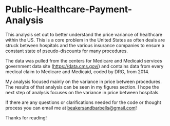 # Public-Healthcare-Payment-Analysis

This analysis set out to better understand the price variance of healthcare within the US. This is a core problem in the United States as often deals are struck between hospitals and the various insurance companies to ensure a constant state of pseudo-discounts for many procedures.

The data was pulled from the centers for Medicare and Medicaid services government data site (https://data.cms.gov/) and contains data from every medical claim to Medicare and Medicaid, coded by DRG, from 2014.

My analysis focused mainly on the variance in price between procedures. The results of that analysis can be seen in my figures section. I hope the next step of analysis focuses on the variance in price between hospitals.

If there are any questions or clarifications needed for the code or thought process you can email me at beakersandbarbells@gmail.com!

Thanks for reading!

